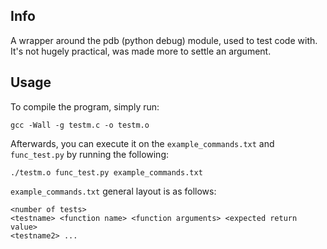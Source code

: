 Info
---------------------

A wrapper around the pdb (python debug) module, used to test code with. It's not hugely practical, was made more to settle an argument.

Usage
---------------------

To compile the program, simply run:
```
gcc -Wall -g testm.c -o testm.o
```

Afterwards, you can execute it on the ``example_commands.txt`` and ``func_test.py`` by running the following:
```
./testm.o func_test.py example_commands.txt
```

``example_commands.txt`` general layout is as follows:

```
<number of tests>
<testname> <function name> <function arguments> <expected return value>
<testname2> ...
```

